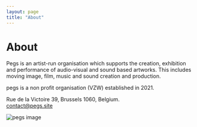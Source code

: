 ```yaml
---
layout: page
title: "About"
---
```


# About

Pegs is an<!--Brussels-based !--> artist-run organisation which supports the creation, exhibition and performance of audio-visual and sound based artworks. This includes moving image, film, music and sound creation and production. <!--Pegs hosts artist [Keira Greene](http://keiragreene.com/), musician [Paul Abbott](https://paulabbott.net/) and sound designer [tyyym](https://tyyym.info/).!--> <!--Pegs supports the development and maintenance of a Brussels based inter-disciplinary artistic collaboration network which engages with and fosters international connections. Pegs works with partner organisations and individuals involved in creative practice, exhibition and performance, education and research. !-->

pegs is a non profit organisation (VZW) established in 2021.
<!--, by Paul Abbott, Keira Greene and Will Holder.!-->  

<!--pegs is a space in Brussels which celebrates and supports music and art practices. We do this by providing a space for developing and sharing works and conversation. This will happen through residencies, recordings, performances, screenings, meetings and publications. <!--pegs is a non profit organisation (VZW) established in 2021.!-->

Rue de la Victoire 39, Brussels 1060, Belgium.  
contact@pegs.site

![pegs image](https://pegs.site/assets/images/pegs-event-1.png)  
